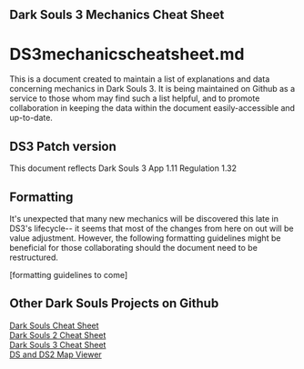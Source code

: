 ## Dark Souls 3 Mechanics Cheat Sheet

# DS3mechanicscheatsheet.md

This is a document created to maintain a list of explanations and data concerning mechanics in Dark Souls 3. It is being maintained on Github as a service to those whom may find such a list helpful, and to promote collaboration in keeping the data within the document easily-accessible and up-to-date.

## DS3 Patch version
This document reflects Dark Souls 3 App 1.11 Regulation 1.32

## Formatting
It's unexpected that many new mechanics will be discovered this late in DS3's lifecycle-- it seems that most of the changes from here on out will be value adjustment. However, the following formatting guidelines might be beneficial for those collaborating should the document need to be restructured.

[formatting guidelines to come]

## Other Dark Souls Projects on Github
[Dark Souls Cheat Sheet](https://github.com/smcnabb/dark-souls-cheat-sheet)   
[Dark Souls 2 Cheat Sheet](https://github.com/smcnabb/dark-souls-2-cheat-sheet)   
[Dark Souls 3 Cheat Sheet](https://github.com/ZKjellberg/dark-souls-3-cheat-sheet)   
[DS and DS2 Map Viewer](https://github.com/colevk/dark-souls-map-viewer)   
